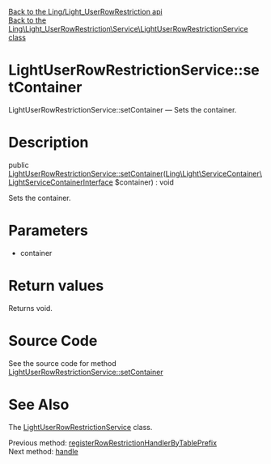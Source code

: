 [Back to the Ling/Light_UserRowRestriction api](https://github.com/lingtalfi/Light_UserRowRestriction/blob/master/doc/api/Ling/Light_UserRowRestriction.md)<br>
[Back to the Ling\Light_UserRowRestriction\Service\LightUserRowRestrictionService class](https://github.com/lingtalfi/Light_UserRowRestriction/blob/master/doc/api/Ling/Light_UserRowRestriction/Service/LightUserRowRestrictionService.md)


LightUserRowRestrictionService::setContainer
================



LightUserRowRestrictionService::setContainer — Sets the container.




Description
================


public [LightUserRowRestrictionService::setContainer](https://github.com/lingtalfi/Light_UserRowRestriction/blob/master/doc/api/Ling/Light_UserRowRestriction/Service/LightUserRowRestrictionService/setContainer.md)([Ling\Light\ServiceContainer\LightServiceContainerInterface](https://github.com/lingtalfi/Light/blob/master/doc/api/Ling/Light/ServiceContainer/LightServiceContainerInterface.md) $container) : void




Sets the container.




Parameters
================


- container

    


Return values
================

Returns void.








Source Code
===========
See the source code for method [LightUserRowRestrictionService::setContainer](https://github.com/lingtalfi/Light_UserRowRestriction/blob/master/Service/LightUserRowRestrictionService.php#L63-L66)


See Also
================

The [LightUserRowRestrictionService](https://github.com/lingtalfi/Light_UserRowRestriction/blob/master/doc/api/Ling/Light_UserRowRestriction/Service/LightUserRowRestrictionService.md) class.

Previous method: [registerRowRestrictionHandlerByTablePrefix](https://github.com/lingtalfi/Light_UserRowRestriction/blob/master/doc/api/Ling/Light_UserRowRestriction/Service/LightUserRowRestrictionService/registerRowRestrictionHandlerByTablePrefix.md)<br>Next method: [handle](https://github.com/lingtalfi/Light_UserRowRestriction/blob/master/doc/api/Ling/Light_UserRowRestriction/Service/LightUserRowRestrictionService/handle.md)<br>

